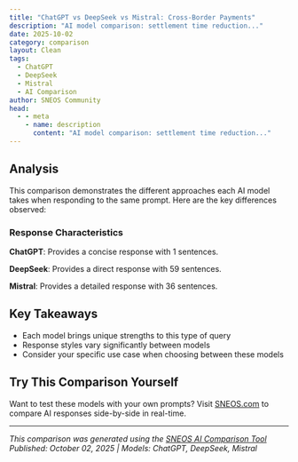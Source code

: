```yaml
---
title: "ChatGPT vs DeepSeek vs Mistral: Cross-Border Payments"
description: "AI model comparison: settlement time reduction..."
date: 2025-10-02
category: comparison
layout: Clean
tags:
  - ChatGPT
  - DeepSeek
  - Mistral
  - AI Comparison
author: SNEOS Community
head:
  - - meta
    - name: description
      content: "AI model comparison: settlement time reduction..."
---
```


<ChatComparison
  title="ChatGPT vs DeepSeek vs Mistral: Cross-Border Payments"
  prompt="settlement time reduction"
  :responses='{
    "ChatGPT": "Error calling OpenAI API.",
    "DeepSeek": "Of course. \u0022Settlement time reduction\u0022 is a critical goal in finance, logistics, and law. It refers to shortening the period between the initiation of a transaction and its final, irrevocable completion.\n\nThis concept is most prominent in **financial markets**, but the principle applies broadly.\n\n---\n\n### 1. Settlement Time Reduction in Finance \u0026 Securities Trading\n\nThis is the most common context. When you buy a stock, the trade isn\u0027t finalized instantly. There\u0027s a lag between the **trade date (T)** and the **settlement date**, when cash and securities are officially exchanged.\n\n#### **Why is it so important in finance?**\n\n*   **Counterparty Risk:** The longer the settlement period, the higher the risk that the other party (e.g., the buyer or seller) could default or go bankrupt before the transaction is complete.\n*   **Capital Efficiency:** Funds and securities are \u0022in limbo\u0022 during the settlement period. Faster settlement frees up capital for reinvestment or other uses.\n*   **Liquidity:** Faster settlement means money and assets are back in the market more quickly, increasing overall market liquidity.\n*   **Operational Efficiency \u0026 Cost:** Shorter cycles mean less manual intervention, fewer failed trades, and lower back-office costs.\n*   **Global Standardization:** Aligning settlement cycles across different countries simplifies cross-border trading.\n\n#### **The Historical Trend: T\u002B3 to T\u002B1 to T\u002B0**\n\nThe industry has been consistently compressing the settlement cycle:\n\n*   **T\u002B5:** The old, physical certificate-based system.\n*   **T\u002B3:** The standard for decades (Trade date plus 3 business days).\n*   **T\u002B2:** Adopted by most major markets (US, EU, Canada) over the past decade.\n*   **T\u002B1:** The new frontier. The US and Canada moved to T\u002B1 on May 28, 2024. India moved to T\u002B1 in 2022 and is now implementing T\u002B0 in phases.\n*   **T\u002B0 / Instant Settlement:** The theoretical end goal, where settlement occurs simultaneously with the trade.\n\n#### **How is it Achieved? (Key Enablers)**\n\n1.  **Dematerialization (Demat):** Replacing physical share certificates with electronic book entries. This is the foundational step.\n2.  **Straight-Through Processing (STP):** Automating the entire trade lifecycle so that instructions flow from initiation to settlement without manual re-entry.\n3.  **Central Counterparties (CCPs):** Entities like the DTCC in the US that interpose themselves between buyers and sellers, guaranteeing the trade and reducing risk.\n4.  **Real-Time Gross Settlement (RTGS) Systems:** For the cash leg of the transaction, enabling immediate, final transfer of funds.\n5.  **Blockchain \u0026 DLT:** Distributed Ledger Technology promises near-instant settlement by updating buyer and seller ledgers simultaneously on a shared, immutable database.\n\n---\n\n### 2. Settlement Time Reduction in Banking \u0026 Payments\n\nThis refers to the time it takes for a payment to become final and \u0022good funds\u0022 in the recipient\u0027s account.\n\n*   **Cheques vs. ACH vs. Wire Transfers:**\n    *   **Cheques:** Can take 2-5 business days to \u0022clear\u0022 (a long settlement time).\n    *   **ACH (Automated Clearing House):** Typically 1-2 business days (e.g., direct deposit).\n    *   **Wire Transfers:** Often same-day and irrevocable (short settlement time).\n*   **Real-Time Payments (RTP):** Systems like FedNow (US), UPI (India), and Faster Payments (UK) have drastically reduced settlement time to seconds.\n\n---\n\n### 3. Settlement Time Reduction in Logistics \u0026 Supply Chain\n\nHere, \u0022settlement\u0022 often refers to the reconciliation and payment process between shippers, carriers, and customers.\n\n*   **Reducing this time** means faster invoice processing, fewer disputes, and improved cash flow for carriers.\n*   **Enablers:** Digital Freight Matching, automated billing systems, and Electronic Proof of Delivery (ePOD) that instantly confirm job completion and trigger invoicing.\n\n---\n\n### 4. Settlement Time Reduction in Legal Contexts\n\nIn lawsuits, \u0022settlement\u0022 means an agreement to resolve the dispute out of court.\n\n*   **Reducing settlement time** here means reaching an agreement faster, which saves on legal fees, court costs, and emotional stress for all parties.\n*   **Enablers:** Mediation, arbitration, and pre-trial settlement conferences are all designed to accelerate this process.\n\n---\n\n### Summary Table\n\n| Context | What is \u0022Settlement\u0022? | Traditional Time | Reduced Time | Key Enablers |\n| :--- | :--- | :--- | :--- | :--- |\n| **Financial Trading** | Exchange of cash for securities | T\u002B3, T\u002B2 | **T\u002B1, T\u002B0** | Demat, STP, CCPs, Blockchain |\n| **Banking/Payments** | Final transfer of funds between accounts | 1-3 Days (ACH) | **Seconds (RTP)** | Real-Time Payment Systems (e.g., FedNow, UPI) |\n| **Logistics** | Invoice payment after delivery | 30-60 Days | **\u003C15 Days** | Automated Invoicing, Digital Proof of Delivery |\n| **Legal Disputes** | Reaching an agreement to end a case | Months/Years | **Weeks/Months** | Mediation, Arbitration, Early Case Assessment |\n\nIn conclusion, **settlement time reduction is a universal driver of efficiency, risk reduction, and cost savings.** It is a key indicator of a modern, robust, and competitive system, whether in global finance or a local supply chain.",
    "Mistral": "Reducing settlement time, particularly in financial transactions, can have significant benefits for efficiency, liquidity, and risk management. Here are some strategies and technologies that can help achieve this:\n\n### 1. **Blockchain and Distributed Ledger Technology (DLT)**\n   - **Smart Contracts**: Automate the execution of agreements, reducing the need for manual intervention and speeding up the settlement process.\n   - **Decentralized Ledgers**: Provide a transparent and immutable record of transactions, reducing the need for reconciliation and verification.\n\n### 2. **Real-Time Gross Settlement (RTGS) Systems**\n   - **Immediate Settlement**: RTGS systems process transactions individually and in real-time, ensuring immediate settlement and reducing counterparty risk.\n   - **Central Bank Involvement**: Many RTGS systems are operated by central banks, providing a high level of trust and security.\n\n### 3. **Central Counterparty Clearing (CCP)**\n   - **Risk Mitigation**: CCPs act as intermediaries, reducing counterparty risk and ensuring that transactions are settled even if one party defaults.\n   - **Netting**: CCPs can net multiple transactions, reducing the number of settlements required and speeding up the process.\n\n### 4. **Automated Clearing House (ACH) Systems**\n   - **Batch Processing**: ACH systems process transactions in batches, which can be more efficient than individual processing.\n   - **Electronic Payments**: ACH systems facilitate electronic payments, reducing the need for physical checks and speeding up settlement.\n\n### 5. **Digital Currencies and Stablecoins**\n   - **Instant Settlement**: Digital currencies and stablecoins can provide near-instant settlement, reducing the time and cost associated with traditional settlement processes.\n   - **Cross-Border Transactions**: These technologies can facilitate faster and cheaper cross-border transactions, reducing settlement times.\n\n### 6. **Artificial Intelligence (AI) and Machine Learning (ML)**\n   - **Fraud Detection**: AI and ML can be used to detect fraudulent transactions in real-time, reducing the need for manual reviews and speeding up settlement.\n   - **Predictive Analytics**: These technologies can predict settlement times and identify bottlenecks, allowing for proactive measures to reduce settlement times.\n\n### 7. **Regulatory and Standardization Efforts**\n   - **Harmonization of Standards**: Standardizing transaction formats and protocols can reduce the complexity and time required for settlement.\n   - **Regulatory Support**: Regulatory bodies can support the adoption of new technologies and practices that reduce settlement times.\n\n### 8. **Enhanced Communication and Collaboration**\n   - **Interbank Communication**: Improved communication between banks and financial institutions can reduce delays and errors in the settlement process.\n   - **Collaborative Platforms**: Platforms that facilitate collaboration between different parties in the settlement process can streamline workflows and reduce settlement times.\n\n### 9. **Instant Payment Systems**\n   - **Real-Time Payments**: Systems like the Faster Payments Service in the UK or the Real-Time Payments (RTP) network in the US provide real-time settlement, reducing the need for end-of-day processing.\n   - **24/7 Availability**: These systems are often available 24/7, allowing for settlement at any time.\n\n### 10. **Tokenization**\n   - **Digital Assets**: Tokenizing assets can facilitate faster and more efficient settlement, as digital tokens can be transferred instantly.\n   - **Interoperability**: Tokenization can improve interoperability between different financial systems, reducing settlement times.\n\n### Implementation Considerations\n- **Security**: Ensure that any new technologies or processes are secure and comply with regulatory requirements.\n- **Scalability**: Ensure that the solutions can scale to handle increased transaction volumes.\n- **Interoperability**: Ensure that new systems can integrate with existing infrastructure and processes.\n- **Cost**: Consider the cost implications of implementing new technologies and processes.\n\nBy leveraging these strategies and technologies, financial institutions and other stakeholders can significantly reduce settlement times, improving efficiency and reducing risks."
  }'
  published-date="11:01"
/>

## Analysis

This comparison demonstrates the different approaches each AI model takes when responding to the same prompt. Here are the key differences observed:

### Response Characteristics

**ChatGPT**: Provides a concise response with 1 sentences. 

**DeepSeek**: Provides a direct response with 59 sentences. 

**Mistral**: Provides a detailed response with 36 sentences. 

## Key Takeaways

- Each model brings unique strengths to this type of query
- Response styles vary significantly between models
- Consider your specific use case when choosing between these models

## Try This Comparison Yourself

Want to test these models with your own prompts? Visit [SNEOS.com](https://sneos.com) to compare AI responses side-by-side in real-time.

---

*This comparison was generated using the [SNEOS AI Comparison Tool](https://sneos.com)*
*Published: October 02, 2025 | Models: ChatGPT, DeepSeek, Mistral*
